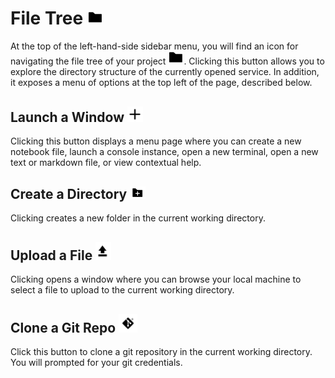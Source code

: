 # File Tree <img src="../../../../_media/folder.png" alt="drawing" width="25"/>
At the top of the left-hand-side sidebar menu, you will find an icon for navigating the file tree of your project <img src="../../../../_media/folder.png" alt="drawing" width="25"/>.  Clicking this button allows you to explore the directory structure of the currently opened service.  In addition, it exposes a menu of options at the top left of the page, described below.

## Launch a Window <img src="../../../../_media/plus.png" alt="drawing" width="25"/>
Clicking this button displays a menu page where you can create a new notebook file, launch a console instance, open a new terminal, open a new text or markdown file, or view contextual help.  

## Create a Directory <img src="../../../../_media/folder_plus.png" alt="drawing" width="25"/>
Clicking creates a new folder in the current working directory.

## Upload a File <img src="../../../../_media/uparrow.png" alt="drawing" width="25"/>
Clicking opens a window where you can browse your local machine to select a file to upload to the current working directory.

## Clone a Git Repo <img src="../../../../_media/gitclone.png" alt="drawing" width="30"/>
Click this button to clone a git repository in the current working directory.  You will prompted for your git credentials.  
